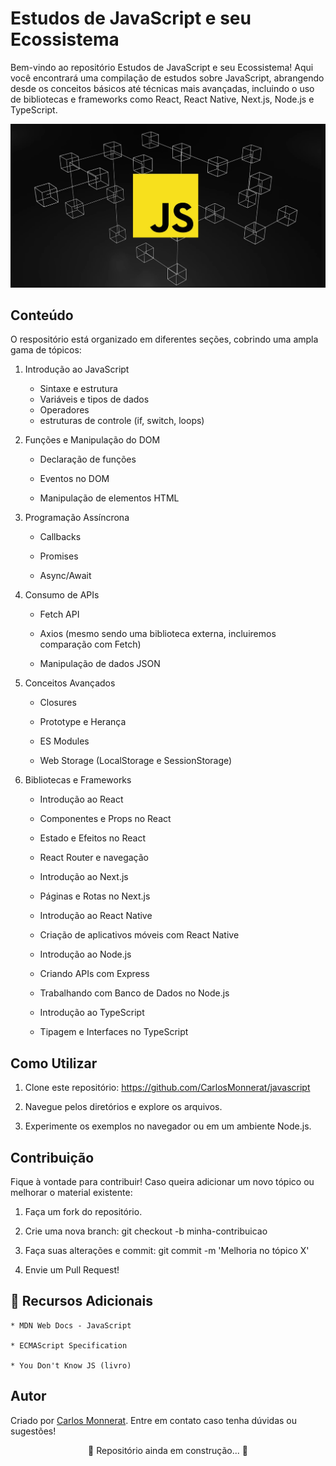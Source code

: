 # Estudos de JavaScript e seu Ecossistema
 Bem-vindo ao repositório Estudos de JavaScript e seu Ecossistema! Aqui você encontrará uma compilação de estudos sobre JavaScript, abrangendo desde os conceitos básicos até técnicas mais avançadas, incluindo o uso de bibliotecas e frameworks como React, React Native, Next.js, Node.js e TypeScript.

![](./img/javascript-ecosystem.png)

## Conteúdo
O respositório está organizado em diferentes seções, cobrindo uma ampla gama de tópicos:

1. Introdução ao JavaScript
    * Sintaxe e estrutura
    * Variáveis e tipos de dados
    * Operadores
    * estruturas de controle (if, switch, loops)

2. Funções e Manipulação do DOM

    * Declaração de funções

    * Eventos no DOM

    * Manipulação de elementos HTML

3. Programação Assíncrona

    * Callbacks

    * Promises

    * Async/Await

4. Consumo de APIs

    * Fetch API

    * Axios (mesmo sendo uma biblioteca externa, incluiremos comparação com Fetch)

    * Manipulação de dados JSON

5. Conceitos Avançados

    * Closures

    * Prototype e Herança

    * ES Modules

    * Web Storage (LocalStorage e SessionStorage)

6. Bibliotecas e Frameworks

    * Introdução ao React

    * Componentes e Props no React

    * Estado e Efeitos no React

    * React Router e navegação

    * Introdução ao Next.js

    * Páginas e Rotas no Next.js

    * Introdução ao React Native

    * Criação de aplicativos móveis com React Native

    * Introdução ao Node.js

    * Criando APIs com Express

    * Trabalhando com Banco de Dados no Node.js

    * Introdução ao TypeScript

    * Tipagem e Interfaces no TypeScript

## Como Utilizar

1. Clone este repositório: 
https://github.com/CarlosMonnerat/javascript

2. Navegue pelos diretórios e explore os arquivos.

3. Experimente os exemplos no navegador ou em um ambiente Node.js.

## Contribuição

Fique à vontade para contribuir! Caso queira adicionar um novo tópico ou melhorar o material existente:

1. Faça um fork do repositório.

2. Crie uma nova branch: git checkout -b minha-contribuicao

3. Faça suas alterações e commit: git commit -m 'Melhoria no tópico X'

4. Envie um Pull Request!

## 🌟 Recursos Adicionais

    * MDN Web Docs - JavaScript

    * ECMAScript Specification

    * You Don't Know JS (livro)

## Autor

Criado por [Carlos Monnerat](https://github.com/CarlosMonnerat). Entre em contato caso tenha dúvidas ou sugestões!


<p align="center">
    🚧 Repositório ainda em construção... 🚧
</p>

